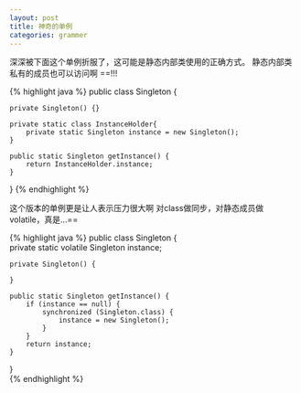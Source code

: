 ```yaml
---
layout: post
title: 神奇的单例
categories: grammer
---
```

深深被下面这个单例折服了，这可能是静态内部类使用的正确方式。
静态内部类私有的成员也可以访问啊 ==!!!

{% highlight java %}
public class Singleton {

	private Singleton() {}

	private static class InstanceHolder{
		private static Singleton instance = new Singleton();
	}

	public static Singleton getInstance() {
		return InstanceHolder.instance;
	}
}
{% endhighlight %}


这个版本的单例更是让人表示压力很大啊
对class做同步，对静态成员做volatile，真是...==

{% highlight java %}
public class Singleton {  
    private static volatile Singleton instance;  
  
    private Singleton() {  
  
    }  
  
    public static Singleton getInstance() {  
        if (instance == null) {  
            synchronized (Singleton.class) {  
                instance = new Singleton();  
            }  
        }  
        return instance;  
    }  
}  
{% endhighlight %}
